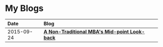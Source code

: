 # My Blogs

| Date       | Blog
|:-----------|:--------------------------------------------------------------------------------------------------------|
| 2015-09-24 | [**A Non-Traditional MBA's Mid-point Look-back**](20150924_NonTraditionalMBAMidPointLookBack)                                             |
